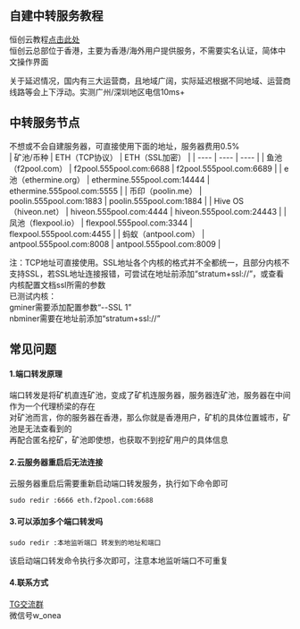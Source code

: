 ## 自建中转服务教程

恒创云教程<a href="https://github.com/ycyw/transfer/blob/main/hengchuangyun.md" target="_blank">点击此处</a>  
恒创云总部位于香港，主要为香港/海外用户提供服务，不需要实名认证，简体中文操作界面  

关于延迟情况，国内有三大运营商，且地域广阔，实际延迟根据不同地域、运营商线路等会上下浮动。实测广州/深圳地区电信10ms+

## 中转服务节点  
不想或不会自建服务器，可直接使用下面的地址，服务器费用0.5%  
|    矿池/币种  |   ETH（TCP协议）      |   ETH（SSL加密）      |
| ---- | ---- | ---- |
|   鱼池（f2pool.com）   |   f2pool.555pool.com:6688      |   f2pool.555pool.com:6689      |
|   e池（ethermine.org）   |   ethermine.555pool.com:14444      |   ethermine.555pool.com:5555      |
|   币印（poolin.me）   |   poolin.555pool.com:1883      |   poolin.555pool.com:1884      |
|   Hive OS（hiveon.net）   |   hiveon.555pool.com:4444      |   hiveon.555pool.com:24443      |
|   凤池（flexpool.io）   |   flexpool.555pool.com:3344      |   flexpool.555pool.com:4455      |
|   蚂蚁（antpool.com）   |   antpool.555pool.com:8008      |   antpool.555pool.com:8009      |
  
注：TCP地址可直接使用。SSL地址各个内核的格式并不全都统一，且部分内核不支持SSL，若SSL地址连接报错，可尝试在地址前添加“stratum+ssl://”，或查看内核配置文档ssl所需的参数  
已测试内核：  
gminer需要添加配置参数“--SSL 1”  
nbminer需要在地址前添加“stratum+ssl://”  
## 常见问题  
#### 1.端口转发原理  
端口转发是将矿机直连矿池，变成了矿机连服务器，服务器连矿池，服务器在中间作为一个代理桥梁的存在  
对矿池而言，你的服务器在香港，那么你就是香港用户，矿机的具体位置城市，矿池是无法查看到的  
再配合匿名挖矿，矿池即使想，也获取不到挖矿用户的具体信息  
#### 2.云服务器重启后无法连接  
云服务器重启后需要重新启动端口转发服务，执行如下命令即可  
```
sudo redir :6666 eth.f2pool.com:6688
```
#### 3.可以添加多个端口转发吗  
```
sudo redir :本地监听端口 转发到的地址和端口
```
该启动端口转发命令执行多次即可，注意本地监听端口不可重复  
#### 4.联系方式  
<a href="https://t.me/+jKRf0T6YgPhlNTA1" target="_blank">TG交流群</a>  
微信号w_onea  
